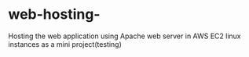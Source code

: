 # web-hosting-
Hosting the web application using Apache web server in AWS EC2 linux instances as a mini project(testing)

